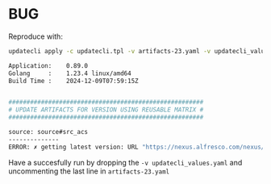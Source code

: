 # BUG

Reproduce with:

```sh
updatecli apply -c updatecli.tpl -v artifacts-23.yaml -v updatecli_values.yaml
```

```sh
Application:    0.89.0
Golang     :    1.23.4 linux/amd64
Build Time :    2024-12-09T07:59:15Z


######################################################
# UPDATE ARTIFACTS FOR VERSION USING REUSABLE MATRIX #
######################################################

source: source#src_acs
--------------
ERROR: ✗ getting latest version: URL "https://nexus.alfresco.com/nexus/repository/%3Cno%20value%3E/%3Cno%20value%3E/%3Cno%20value%3E/maven-metadata.xml" not found or in error
```

Have a succesfully run by dropping the `-v updatecli_values.yaml` and uncommenting the last line in `artifacts-23.yaml`
